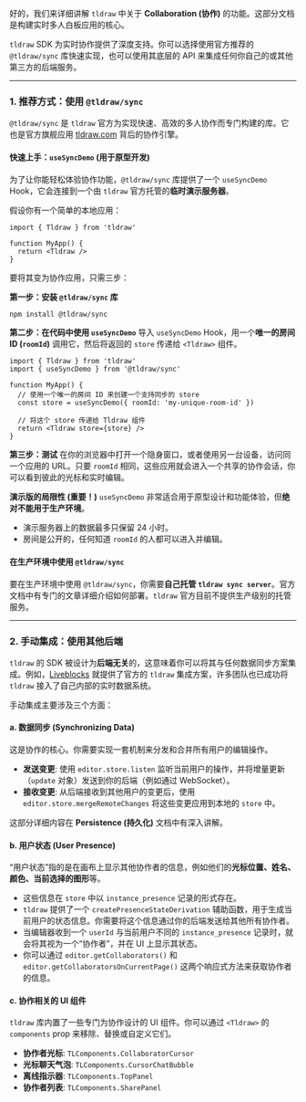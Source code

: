 好的，我们来详细讲解 `tldraw` 中关于 **Collaboration (协作)** 的功能。这部分文档是构建实时多人白板应用的核心。

`tldraw` SDK 为实时协作提供了深度支持。你可以选择使用官方推荐的 `@tldraw/sync` 库快速实现，也可以使用其底层的 API 来集成任何你自己的或其他第三方的后端服务。

---

### **1. 推荐方式：使用 `@tldraw/sync`**

`@tldraw/sync` 是 `tldraw` 官方为实现快速、高效的多人协作而专门构建的库。它也是官方旗舰应用 [tldraw.com](https://tldraw.com) 背后的协作引擎。

#### **快速上手：`useSyncDemo` (用于原型开发)**

为了让你能轻松体验协作功能，`@tldraw/sync` 库提供了一个 `useSyncDemo` Hook，它会连接到一个由 `tldraw` 官方托管的**临时演示服务器**。

假设你有一个简单的本地应用：

```tsx
import { Tldraw } from 'tldraw'

function MyApp() {
  return <Tldraw />
}
```

要将其变为协作应用，只需三步：

**第一步：安装 `@tldraw/sync` 库**

```bash
npm install @tldraw/sync
```

**第二步：在代码中使用 `useSyncDemo`**
导入 `useSyncDemo` Hook，用一个**唯一的房间 ID (`roomId`)** 调用它，然后将返回的 `store` 传递给 `<Tldraw>` 组件。

```tsx
import { Tldraw } from 'tldraw'
import { useSyncDemo } from '@tldraw/sync'

function MyApp() {
  // 使用一个唯一的房间 ID 来创建一个支持同步的 store
  const store = useSyncDemo({ roomId: 'my-unique-room-id' })

  // 将这个 store 传递给 Tldraw 组件
  return <Tldraw store={store} />
}
```

**第三步：测试**
在你的浏览器中打开一个隐身窗口，或者使用另一台设备，访问同一个应用的 URL。只要 `roomId` 相同，这些应用就会进入一个共享的协作会话，你可以看到彼此的光标和实时编辑。

**演示版的局限性 (重要！)**
`useSyncDemo` 非常适合用于原型设计和功能体验，但**绝对不能用于生产环境**。

- 演示服务器上的数据最多只保留 24 小时。
- 房间是公开的，任何知道 `roomId` 的人都可以进入并编辑。

#### **在生产环境中使用 `@tldraw/sync`**

要在生产环境中使用 `@tldraw/sync`，你需要**自己托管 `tldraw sync server`**。官方文档中有专门的文章详细介绍如何部署。`tldraw` 官方目前不提供生产级别的托管服务。

---

### **2. 手动集成：使用其他后端**

`tldraw` 的 SDK 被设计为**后端无关**的，这意味着你可以将其与任何数据同步方案集成。例如，[Liveblocks](https://liveblocks.io/) 就提供了官方的 `tldraw` 集成方案，许多团队也已成功将 `tldraw` 接入了自己内部的实时数据系统。

手动集成主要涉及三个方面：

#### **a. 数据同步 (Synchronizing Data)**

这是协作的核心。你需要实现一套机制来分发和合并所有用户的编辑操作。

- **发送变更**: 使用 `editor.store.listen` 监听当前用户的操作，并将增量更新（`update` 对象）发送到你的后端（例如通过 WebSocket）。
- **接收变更**: 从后端接收到其他用户的变更后，使用 `editor.store.mergeRemoteChanges` 将这些变更应用到本地的 `store` 中。

这部分详细内容在 **Persistence (持久化)** 文档中有深入讲解。

#### **b. 用户状态 (User Presence)**

“用户状态”指的是在画布上显示其他协作者的信息，例如他们的**光标位置、姓名、颜色、当前选择的图形**等。

- 这些信息在 `store` 中以 `instance_presence` 记录的形式存在。
- `tldraw` 提供了一个 `createPresenceStateDerivation` 辅助函数，用于生成当前用户的状态信息。你需要将这个信息通过你的后端发送给其他所有协作者。
- 当编辑器收到一个 `userId` 与当前用户不同的 `instance_presence` 记录时，就会将其视为一个“协作者”，并在 UI 上显示其状态。
- 你可以通过 `editor.getCollaborators()` 和 `editor.getCollaboratorsOnCurrentPage()` 这两个响应式方法来获取协作者的信息。

#### **c. 协作相关的 UI 组件**

`tldraw` 库内置了一些专门为协作设计的 UI 组件。你可以通过 `<Tldraw>` 的 `components` prop 来移除、替换或自定义它们。

- **协作者光标**: `TLComponents.CollaboratorCursor`
- **光标聊天气泡**: `TLComponents.CursorChatBubble`
- **离线指示器**: `TLComponents.TopPanel`
- **协作者列表**: `TLComponents.SharePanel`

